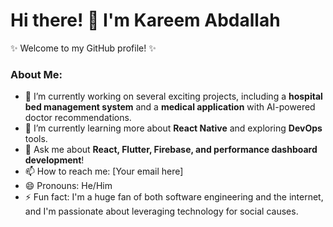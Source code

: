 # Hi there! 👋 I'm Kareem Abdallah

✨ Welcome to my GitHub profile! ✨

### About Me:
- 🔭 I’m currently working on several exciting projects, including a **hospital bed management system** and a **medical application** with AI-powered doctor recommendations.
- 🌱 I’m currently learning more about **React Native** and exploring **DevOps** tools.
- 💬 Ask me about **React, Flutter, Firebase, and performance dashboard development**!
- 📫 How to reach me: [Your email here]
- 😄 Pronouns: He/Him
- ⚡ Fun fact: I'm a huge fan of both software engineering and the internet, and I'm passionate about leveraging technology for social causes.
